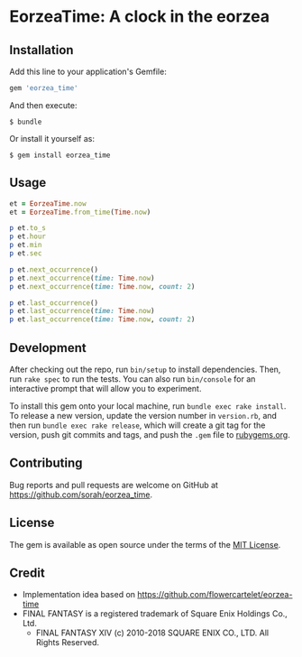 # EorzeaTime: A clock in the eorzea

## Installation

Add this line to your application's Gemfile:

```ruby
gem 'eorzea_time'
```

And then execute:

    $ bundle

Or install it yourself as:

    $ gem install eorzea_time

## Usage

``` ruby
et = EorzeaTime.now
et = EorzeaTime.from_time(Time.now)

p et.to_s
p et.hour
p et.min
p et.sec

p et.next_occurrence()
p et.next_occurrence(time: Time.now)
p et.next_occurrence(time: Time.now, count: 2)

p et.last_occurrence()
p et.last_occurrence(time: Time.now)
p et.last_occurrence(time: Time.now, count: 2)
```

## Development

After checking out the repo, run `bin/setup` to install dependencies. Then, run `rake spec` to run the tests. You can also run `bin/console` for an interactive prompt that will allow you to experiment.

To install this gem onto your local machine, run `bundle exec rake install`. To release a new version, update the version number in `version.rb`, and then run `bundle exec rake release`, which will create a git tag for the version, push git commits and tags, and push the `.gem` file to [rubygems.org](https://rubygems.org).

## Contributing

Bug reports and pull requests are welcome on GitHub at https://github.com/sorah/eorzea_time.

## License

The gem is available as open source under the terms of the [MIT License](https://opensource.org/licenses/MIT).


## Credit

- Implementation idea based on https://github.com/flowercartelet/eorzea-time
- FINAL FANTASY is a registered trademark of Square Enix Holdings Co., Ltd.
  - FINAL FANTASY XIV (c) 2010-2018 SQUARE ENIX CO., LTD. All Rights Reserved.
